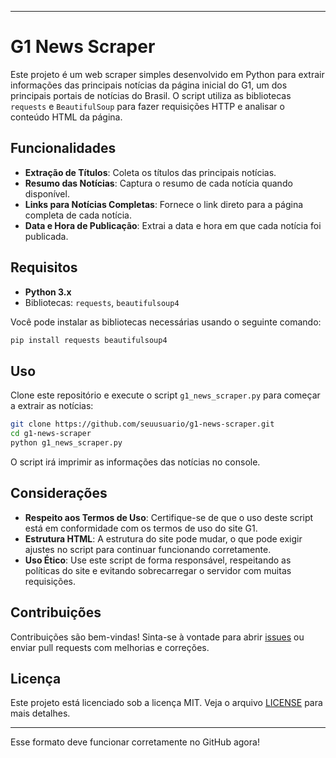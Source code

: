 
---

# G1 News Scraper

Este projeto é um web scraper simples desenvolvido em Python para extrair informações das principais notícias da página inicial do G1, um dos principais portais de notícias do Brasil. O script utiliza as bibliotecas `requests` e `BeautifulSoup` para fazer requisições HTTP e analisar o conteúdo HTML da página.

## Funcionalidades
- **Extração de Títulos**: Coleta os títulos das principais notícias.
- **Resumo das Notícias**: Captura o resumo de cada notícia quando disponível.
- **Links para Notícias Completas**: Fornece o link direto para a página completa de cada notícia.
- **Data e Hora de Publicação**: Extrai a data e hora em que cada notícia foi publicada.

## Requisitos
- **Python 3.x**
- Bibliotecas: `requests`, `beautifulsoup4`

Você pode instalar as bibliotecas necessárias usando o seguinte comando:

```bash
pip install requests beautifulsoup4
```

## Uso
Clone este repositório e execute o script `g1_news_scraper.py` para começar a extrair as notícias:

```bash
git clone https://github.com/seuusuario/g1-news-scraper.git
cd g1-news-scraper
python g1_news_scraper.py
```

O script irá imprimir as informações das notícias no console.

## Considerações
- **Respeito aos Termos de Uso**: Certifique-se de que o uso deste script está em conformidade com os termos de uso do site G1.
- **Estrutura HTML**: A estrutura do site pode mudar, o que pode exigir ajustes no script para continuar funcionando corretamente.
- **Uso Ético**: Use este script de forma responsável, respeitando as políticas do site e evitando sobrecarregar o servidor com muitas requisições.

## Contribuições
Contribuições são bem-vindas! Sinta-se à vontade para abrir [issues](https://github.com/seuusuario/g1-news-scraper/issues) ou enviar pull requests com melhorias e correções.

## Licença
Este projeto está licenciado sob a licença MIT. Veja o arquivo [LICENSE](LICENSE) para mais detalhes.

---

Esse formato deve funcionar corretamente no GitHub agora!
